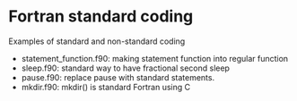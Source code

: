 
# Fortran standard coding

Examples of standard and non-standard coding

* statement_function.f90: making statement function into regular function
* sleep.f90: standard way to have fractional second sleep
* pause.f90: replace pause with standard statements.
* mkdir.f90: mkdir() is standard Fortran using C
